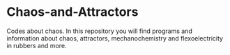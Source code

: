 # Chaos-and-Attractors
Codes about chaos.
In this repository you will find programs and information about chaos, attractors, mechanochemistry and flexoelectricity in rubbers and more.
